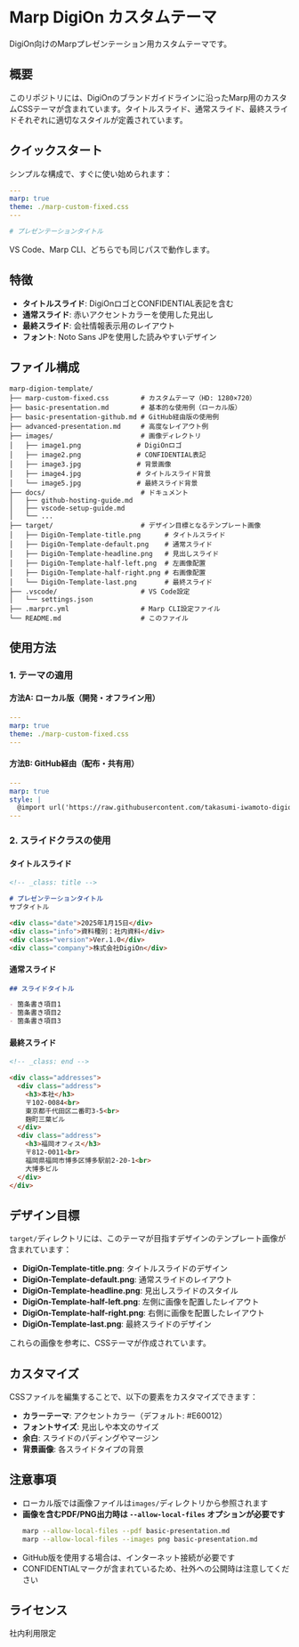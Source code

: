 # Marp DigiOn カスタムテーマ

DigiOn向けのMarpプレゼンテーション用カスタムテーマです。

## 概要

このリポジトリには、DigiOnのブランドガイドラインに沿ったMarp用のカスタムCSSテーマが含まれています。タイトルスライド、通常スライド、最終スライドそれぞれに適切なスタイルが定義されています。

## クイックスタート

シンプルな構成で、すぐに使い始められます：

```yaml
---
marp: true
theme: ./marp-custom-fixed.css
---

# プレゼンテーションタイトル
```

VS Code、Marp CLI、どちらでも同じパスで動作します。

## 特徴

- **タイトルスライド**: DigiOnロゴとCONFIDENTIAL表記を含む
- **通常スライド**: 赤いアクセントカラーを使用した見出し
- **最終スライド**: 会社情報表示用のレイアウト
- **フォント**: Noto Sans JPを使用した読みやすいデザイン

## ファイル構成

```
marp-digion-template/
├── marp-custom-fixed.css        # カスタムテーマ（HD: 1280×720）
├── basic-presentation.md        # 基本的な使用例（ローカル版）
├── basic-presentation-github.md # GitHub経由版の使用例
├── advanced-presentation.md     # 高度なレイアウト例
├── images/                      # 画像ディレクトリ
│   ├── image1.png              # DigiOnロゴ
│   ├── image2.png              # CONFIDENTIAL表記
│   ├── image3.jpg              # 背景画像
│   ├── image4.jpg              # タイトルスライド背景
│   └── image5.jpg              # 最終スライド背景
├── docs/                        # ドキュメント
│   ├── github-hosting-guide.md
│   ├── vscode-setup-guide.md
│   └── ...
├── target/                      # デザイン目標となるテンプレート画像
│   ├── DigiOn-Template-title.png      # タイトルスライド
│   ├── DigiOn-Template-default.png    # 通常スライド
│   ├── DigiOn-Template-headline.png   # 見出しスライド
│   ├── DigiOn-Template-half-left.png  # 左画像配置
│   ├── DigiOn-Template-half-right.png # 右画像配置
│   └── DigiOn-Template-last.png       # 最終スライド
├── .vscode/                     # VS Code設定
│   └── settings.json
├── .marprc.yml                  # Marp CLI設定ファイル
└── README.md                    # このファイル
```

## 使用方法

### 1. テーマの適用

#### 方法A: ローカル版（開発・オフライン用）

```yaml
---
marp: true
theme: ./marp-custom-fixed.css
---
```

#### 方法B: GitHub経由（配布・共有用）

```yaml
---
marp: true
style: |
  @import url('https://raw.githubusercontent.com/takasumi-iwamoto-digion/marp-digion-template/main/marp-custom-fixed.css');
---
```

### 2. スライドクラスの使用

#### タイトルスライド

```markdown
<!-- _class: title -->

# プレゼンテーションタイトル
サブタイトル

<div class="date">2025年1月15日</div>
<div class="info">資料種別：社内資料</div>
<div class="version">Ver.1.0</div>
<div class="company">株式会社DigiOn</div>
```

#### 通常スライド

```markdown
## スライドタイトル

- 箇条書き項目1
- 箇条書き項目2
- 箇条書き項目3
```

#### 最終スライド

```markdown
<!-- _class: end -->

<div class="addresses">
  <div class="address">
    <h3>本社</h3>
    〒102-0084<br>
    東京都千代田区二番町3-5<br>
    麹町三葉ビル
  </div>
  <div class="address">
    <h3>福岡オフィス</h3>
    〒812-0011<br>
    福岡県福岡市博多区博多駅前2-20-1<br>
    大博多ビル
  </div>
</div>
```

## デザイン目標

`target/`ディレクトリには、このテーマが目指すデザインのテンプレート画像が含まれています：

- **DigiOn-Template-title.png**: タイトルスライドのデザイン
- **DigiOn-Template-default.png**: 通常スライドのレイアウト
- **DigiOn-Template-headline.png**: 見出しスライドのスタイル
- **DigiOn-Template-half-left.png**: 左側に画像を配置したレイアウト
- **DigiOn-Template-half-right.png**: 右側に画像を配置したレイアウト
- **DigiOn-Template-last.png**: 最終スライドのデザイン

これらの画像を参考に、CSSテーマが作成されています。

## カスタマイズ

CSSファイルを編集することで、以下の要素をカスタマイズできます：

- **カラーテーマ**: アクセントカラー（デフォルト: #E60012）
- **フォントサイズ**: 見出しや本文のサイズ
- **余白**: スライドのパディングやマージン
- **背景画像**: 各スライドタイプの背景

## 注意事項

- ローカル版では画像ファイルは`images/`ディレクトリから参照されます
- **画像を含むPDF/PNG出力時は `--allow-local-files` オプションが必要です**
  ```bash
  marp --allow-local-files --pdf basic-presentation.md
  marp --allow-local-files --images png basic-presentation.md
  ```
- GitHub版を使用する場合は、インターネット接続が必要です
- CONFIDENTIALマークが含まれているため、社外への公開時は注意してください

## ライセンス

社内利用限定